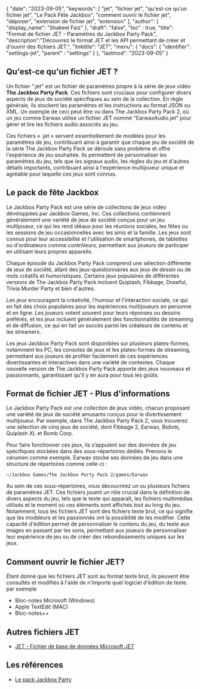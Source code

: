 {
"date": "2023-09-05",
  "keywords": [
"jet",
"fichier jet",
"qu'est-ce qu'un fichier jet",
"Le Pack Fête Jackbox",
"comment ouvrir le fichier jet",
"déposer",
"extension de fichier jet",
"extension"
],
  "author": {
"display_name": "Shakeel Faiz"
},
"draft": "false",
"toc" : true,
"title": "Format de fichier JET - Paramètres du Jackbox Party Pack",
  "description":"Découvrez le format JET et les API permettant de créer et d'ouvrir des fichiers JET.",
"linktitle": "JET",
  "menu": {
    "docs": {
      "identifier": "settings-jet",
"parent" : "settings"
}
},
"lastmod": "2023-09-05"
}

## Qu'est-ce qu'un fichier JET ?

Un fichier ".jet" est un fichier de paramètres propre à la série de jeux vidéo **The Jackbox Party Pack**. Ces fichiers sont cruciaux pour configurer divers aspects de jeux de société spécifiques au sein de la collection. En règle générale, ils stockent les paramètres et les instructions au format JSON ou XML. Un exemple de ceci peut être vu dans The Jackbox Party Pack 2, où un jeu comme Earwax utilise un fichier JET nommé "EarwaxAudio.jet" pour gérer et lire les fichiers audio associés au jeu.

Ces fichiers « .jet » servent essentiellement de modèles pour les paramètres de jeu, contribuant ainsi à garantir que chaque jeu de société de la série The Jackbox Party Pack se déroule sans problème et offre l'expérience de jeu souhaitée. Ils permettent de personnaliser les paramètres du jeu, tels que les signaux audio, les règles du jeu et d'autres détails importants, contribuant ainsi à l'expérience multijoueur unique et agréable pour laquelle ces jeux sont connus.

## Le pack de fête Jackbox

Le Jackbox Party Pack est une série de collections de jeux vidéo développées par Jackbox Games, Inc. Ces collections contiennent généralement une variété de jeux de société conçus pour un jeu multijoueur, ce qui les rend idéaux pour les réunions sociales, les fêtes ou les sessions de jeu occasionnelles avec les amis et la famille. Les jeux sont connus pour leur accessibilité et l'utilisation de smartphones, de tablettes ou d'ordinateurs comme contrôleurs, permettant aux joueurs de participer en utilisant leurs propres appareils.

Chaque épisode du Jackbox Party Pack comprend une sélection différente de jeux de société, allant des jeux-questionnaires aux jeux de dessin ou de mots créatifs et humoristiques. Certains jeux populaires de différentes versions de The Jackbox Party Pack incluent Quiplash, Fibbage, Drawful, Trivia Murder Party et bien d'autres.

Les jeux encouragent la créativité, l'humour et l'interaction sociale, ce qui en fait des choix populaires pour les expériences multijoueurs en personne et en ligne. Les joueurs votent souvent pour leurs réponses ou dessins préférés, et les jeux incluent généralement des fonctionnalités de streaming et de diffusion, ce qui en fait un succès parmi les créateurs de contenu et les streamers.

Les jeux Jackbox Party Pack sont disponibles sur plusieurs plates-formes, notamment les PC, les consoles de jeux et les plates-formes de streaming, permettant aux joueurs de profiter facilement de ces expériences divertissantes et interactives dans une variété de contextes. Chaque nouvelle version de The Jackbox Party Pack apporte des jeux nouveaux et passionnants, garantissant qu'il y en aura pour tous les goûts.

## Format de fichier JET - Plus d'informations

Le Jackbox Party Pack est une collection de jeux vidéo, chacun proposant une variété de jeux de société amusants conçus pour le divertissement multijoueur. Par exemple, dans The Jackbox Party Pack 2, vous trouverez une sélection de cinq jeux de société, dont Fibbage 2, Earwax, Bidiots, Quiplash XL et Bomb Corp.

Pour faire fonctionner ces jeux, ils s’appuient sur des données de jeu spécifiques stockées dans des sous-répertoires dédiés. Prenons le cérumen comme exemple. Earwax stocke ses données de jeu dans une structure de répertoires comme celle-ci :

```
~/Jackbox Games/The Jackbox Party Pack 2/games/Earwax
```

Au sein de ces sous-répertoires, vous découvrirez un ou plusieurs fichiers de paramètres JET. Ces fichiers jouent un rôle crucial dans la définition de divers aspects du jeu, tels que le texte qui apparaît, les fichiers multimédias utilisés et le moment où ces éléments sont affichés tout au long du jeu. Notamment, tous les fichiers JET sont des fichiers texte brut, ce qui signifie que les moddeurs et les passionnés ont la possibilité de les modifier. Cette capacité d'édition permet de personnaliser le contenu du jeu, du texte aux images en passant par les sons, permettant aux joueurs de personnaliser leur expérience de jeu ou de créer des rebondissements uniques sur les jeux.

## Comment ouvrir le fichier JET?

Étant donné que les fichiers JET sont au format texte brut, ils peuvent être consultés et modifiés à l'aide de n'importe quel logiciel d'édition de texte. par exemple

- Bloc-notes Microsoft (Windows)
- Apple TextEdit (MAC)
- Bloc-notes++

## Autres fichiers JET

- [JET - Fichier de base de données Microsoft JET](/fr/database/jet/)

## Les références
* [Le pack Jackbox Party](https://en.wikipedia.org/wiki/The_Jackbox_Party_Pack)

